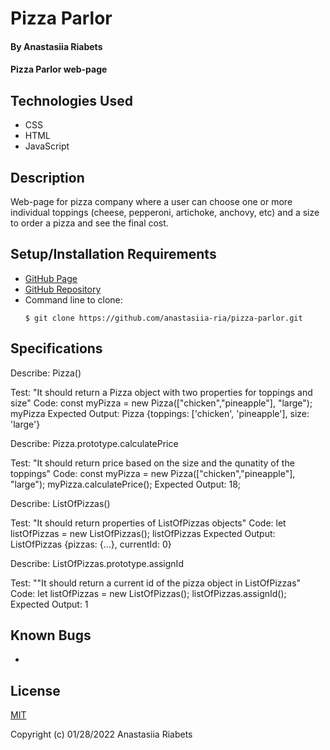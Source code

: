 # Pizza Parlor

#### By Anastasiia Riabets

#### Pizza Parlor web-page

## Technologies Used

* CSS
* HTML
* JavaScript

## Description

Web-page for pizza company where a user can choose one or more individual toppings (cheese, pepperoni, artichoke, anchovy, etc) and a size to order a pizza and see the final cost.

## Setup/Installation Requirements

* [GitHub Page](https://anastasiia-ria.github.io/pizza-parlor/)
* [GitHub Repository](https://github.com/anastasiia-ria/pizza-parlor)
* Command line to clone:
  ```
  $ git clone https://github.com/anastasiia-ria/pizza-parlor.git
  ```

## Specifications

Describe: Pizza()

Test: "It should return a Pizza object with two properties for toppings and size"
Code: 
const myPizza = new Pizza(["chicken","pineapple"], "large");
myPizza
Expected Output: Pizza {toppings: ['chicken', 'pineapple'], size: 'large'}

Describe: Pizza.prototype.calculatePrice

Test: "It should return price based on the size and the qunatity of the toppings"
Code:
const myPizza = new Pizza(["chicken","pineapple"], "large");
myPizza.calculatePrice();
Expected Output: 18;

Describe: ListOfPizzas()

Test: "It should return properties of ListOfPizzas objects"
Code: 
let listOfPizzas = new ListOfPizzas();
listOfPizzas
Expected Output: ListOfPizzas {pizzas: {…}, currentId: 0}

Describe: ListOfPizzas.prototype.assignId

Test: ""It should return a current id of the pizza object in ListOfPizzas"
Code: 
let listOfPizzas = new ListOfPizzas();
listOfPizzas.assignId();
Expected Output: 1
## Known Bugs

* 

## License

[MIT](https://opensource.org/licenses/MIT)

Copyright (c) 01/28/2022 Anastasiia Riabets
